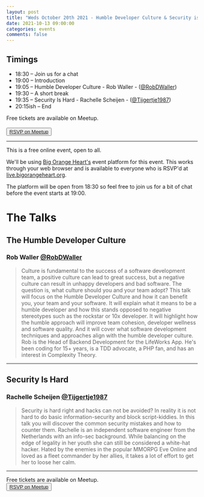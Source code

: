 ```yaml
---
layout: post
title: "Weds October 20th 2021 - Humble Developer Culture & Security is Hard"
date: 2021-10-13 09:00:00
categories: events
comments: false
---
```


## Timings

* 18:30 – Join us for a chat
* 19:00 – Introduction
* 19:05 – Humble Developer Culture - Rob Waller - ([@RobDWaller](https://www.twitter.com/RobDWaller))
* 19:30 – A short break
* 19:35 – Security Is Hard - Rachelle Scheijen - ([@Tijgertje1987](https://www.twitter.com/Tijgertje1987))
* 20:15ish – End

Free tickets are available on Meetup.  
<br><button>[RSVP on Meetup](https://www.meetup.com/leedsphp/events/281276458/)</button>

<hr/>

This is a free online event, open to all.

We'll be using [Big Orange Heart's](https://www.bigorangeheart.org) event platform for this event. This works through your web browser and is available to everyone who is RSVP'd at [live.bigorangeheart.org](https://live.bigorangeheart.org/).

The platform will be open from 18:30 so feel free to join us for a bit of chat before the event starts at 19:00.

# The Talks

## The Humble Developer Culture

### Rob Waller [@RobDWaller](https://www.twitter.com/RobDWaller)

> Culture is fundamental to the success of a software development team, a positive culture can lead to great success, but a negative culture can result in unhappy developers and bad software. The question is, what culture should you and your team adopt? This talk will focus on the Humble Developer Culture and how it can benefit you, your team and your software. It will explain what it means to be a humble developer and how this stands opposed to negative stereotypes such as the rockstar or 10x developer. It will highlight how the humble approach will improve team cohesion, developer wellness and software quality. And it will cover what software development techniques and approaches align with the humble developer culture.
Rob is the Head of Backend Development for the LifeWorks App. He's been coding for 15+ years, is a TDD advocate, a PHP fan, and has an interest in Complexity Theory.
<hr/>

## Security Is Hard

### Rachelle Scheijen [@Tijgertje1987](https://www.twitter.com/Tijgertje1987)

> Security is hard right and hacks can not be avoided? In reality it is not hard to do basic information-security and block script-kiddies. In this talk you will discover the common security mistakes and how to counter them.
Rachelle is an independent software engineer from the Netherlands with an info-sec background. While balancing on the edge of legality in her youth she can still be considered a white-hat hacker.
Hated by the enemies in the popular MMORPG Eve Online and loved as a fleet commander by her allies, it takes a lot of effort to get her to loose her calm.
<hr/>

Free tickets are available on Meetup.
<br><button>[RSVP on Meetup](https://www.meetup.com/leedsphp/events/281276458/)</button>
